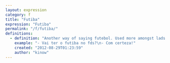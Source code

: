 ```yaml
---
layout: expression
category: f
title: "Futiba"
expression: "Futiba"
permalink: "/f/futiba/"
definitions:
  - definition: "Another way of saying futebol. Used more amongst lads."
    example: "- Vai ter o futiba no fds?\n- Com certeza!"
    created: "2012-08-29T01:23:59"
    author: "kinow"
---
```

